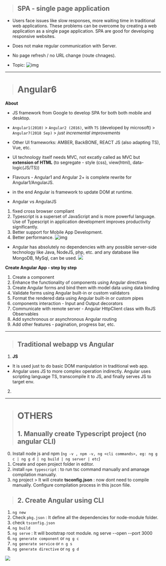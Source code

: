 > ## SPA - single page application

- Users face issues like slow responses, more waiting time in traditional web applications. These problems can be overcome by creating a web application as a single page application. SPA are good for developing responsive websites.
- Does not make regular communication with Server.
- No page refresh / no URL change (route chnages).

- Topic:
![img](https://github.com/lekhrajdinkar/NG6/blob/master/notes/assets/kickoff/1.jpg)

***

> # Angular6

**About**
- JS framework from Google to develop SPA for both both mobile and desktop.
- `Angular1(2010)` > `Angular2 (2016)`, with `TS` (developed by microsoft) > `Angular7(2018 Sep)` > _just incremental improvements_
- Other UI frameworks: AMBER, BackBONE, REACT JS (also adapting TS), Vue, etc.
- UI technology itself needs MVC, not excatly called as MVC but **extension of HTML** (to segregate - style (css), view(html), data-logic(JS/TS))
- Flavours - Angular1 and Angular 2+ is complete rewrite for Angular1/AngularJS.
- in the end Angular is framework to update DOM at runtime.

- Angular vs AngularJS
1. fixed  cross browser compliant 
2. Typescript is a superset of JavaScript and is more powerful language. Use of Typescript in application development improves productivity significantly.
3. Better support for Mobile App Development.
4. Better performance.
![img](https://github.com/lekhrajdinkar/NG6/blob/master/notes/assets/kickoff/2.jpg)

- Angular has absolutely no dependencies with any possible server-side technology like Java, NodeJS, php, etc. and any database like MongoDB, MySql, can be used.
![](https://github.com/lekhrajdinkar/NG6/blob/master/notes/assets/000_1.PNG)

**Create Angular App - step by step**
1. Create a component 
2. Enhance the functionality of components using Angular directives
3. Create Angular forms and bind them with model data using data binding 
4. Validate forms using Angular built-in or custom validators
5. Format the rendered data using Angular built-in or custom pipes
6. components interaction - Input and Output decorators
7. Communicate with remote server - Angular HttpClient class with RxJS Observables
8. Add synchronous or asynchronous Angular routing
9. Add other features - pagination, progress bar, etc.


***
> ## Traditional webapp vs Angular

1. **JS**
- It is used just to do basic DOM manipulation in traditional web app. 
- Angular uses JS to more complex operation indirectly. Angular uses scripting language TS, transcompile it to JS, and finally serves JS to target env.

2. 

***
> # OTHERS
> ## 1. Manually create Typescript project (no angular CLI)

0. Install node js and npm (`ng -v , npm -v, ng <cli commands>, eg: ng g c | ng g d | ng build | ng server | etc`)
1. Create and open project folder in editor.
2. install `npm typescript` : to run tsc command manually and amanage compilation manually.
3. ng project > It will create **tsconfig.json**  : now dont need to compile manually. Configure compilation process in this jscon fiile.
    
> ## 2. Create Angular using CLI
1. `ng new` <proj1>
2. Check `pkg.json` : It define all the dependencies for node-module folder.
3. check `tsconfig.json`
4. `ng build`
5. `ng serve` : It will bootstrap root module. ng serve --open --port 3000
6. `ng generate component` or `ng g c `
7. `ng generate service` or `n g s`
8. `ng generate directive` or `ng g d`

![](https://github.com/lekhrajdinkar/NG6/blob/master/notes/assets/001_app-file.PNG)

